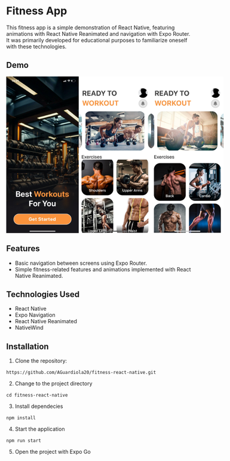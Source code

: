 # Fitness App
This fitness app is a simple demonstration of React Native, featuring animations with React Native Reanimated and navigation with Expo Router. It was primarily developed for educational purposes to familiarize oneself with these technologies.

## Demo
<div style="display: flex">
  <img src="./assets/demo/demo1.JPG" alt="index" width="200" height="420">
<img src="./assets/demo/demo2.JPG" alt="index" width="200" height="420">
<img src="./assets/demo/demo3.JPG" alt="index" width="200" height="420">
</div>


## Features
* Basic navigation between screens using Expo Router.
* Simple fitness-related features and animations implemented with React Native Reanimated.

## Technologies Used
* React Native
* Expo Navigation
* React Native Reanimated
* NativeWind

## Installation

1. Clone the repository:
```
https://github.com/AGuardiola20/fitness-react-native.git
```

2. Change to the project directory
```
cd fitness-react-native
```

3. Install dependecies
```
npm install
```

4. Start the application
```
npm run start
```

5. Open the project with Expo Go
